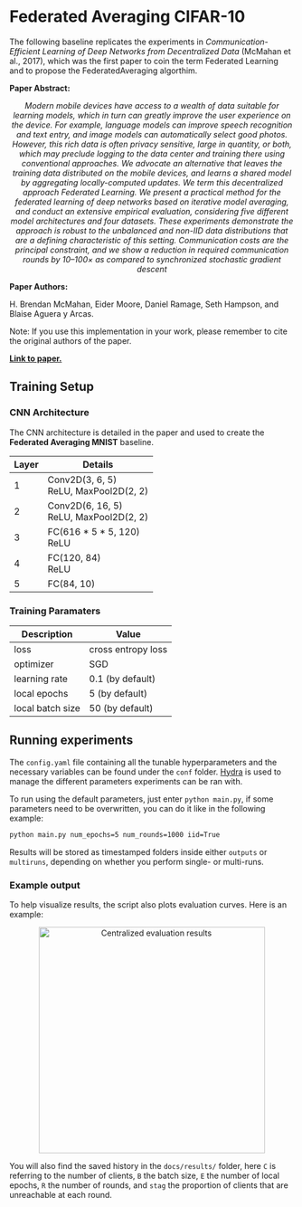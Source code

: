 # Federated Averaging CIFAR-10

The following baseline replicates the experiments in *Communication-Efficient Learning of Deep Networks from Decentralized Data* (McMahan et al., 2017), which was the first paper to coin the term Federated Learning and to propose the FederatedAveraging algorthim.

**Paper Abstract:** 

<center>
<i>Modern mobile devices have access to a wealth
of data suitable for learning models, which in turn
can greatly improve the user experience on the
device. For example, language models can improve speech recognition and text entry, and image models can automatically select good photos.
However, this rich data is often privacy sensitive,
large in quantity, or both, which may preclude
logging to the data center and training there using
conventional approaches. We advocate an alternative that leaves the training data distributed on
the mobile devices, and learns a shared model by
aggregating locally-computed updates. We term
this decentralized approach Federated Learning.
We present a practical method for the federated
learning of deep networks based on iterative
model averaging, and conduct an extensive empirical evaluation, considering five different model architectures and four datasets. These experiments
demonstrate the approach is robust to the unbalanced and non-IID data distributions that are a
defining characteristic of this setting. Communication costs are the principal constraint, and
we show a reduction in required communication
rounds by 10–100× as compared to synchronized
stochastic gradient descent</i>
</center>

**Paper Authors:** 

H. Brendan McMahan, Eider Moore, Daniel Ramage, Seth Hampson, and Blaise Aguera y Arcas.


Note: If you use this implementation in your work, please remember to cite the original authors of the paper. 

**[Link to paper.](https://arxiv.org/abs/1602.05629)**

## Training Setup

### CNN Architecture

The CNN architecture is detailed in the paper and used to create the **Federated Averaging MNIST** baseline.

| Layer | Details|
| ----- | ------ |
| 1 | Conv2D(3, 6, 5) <br/> ReLU, MaxPool2D(2, 2)  |
| 2 | Conv2D(6, 16, 5) <br/> ReLU, MaxPool2D(2, 2) |
| 3 | FC(616 * 5 * 5, 120) <br/> ReLU |
| 4 | FC(120, 84) <br/> ReLU |
| 5 | FC(84, 10) |

### Training Paramaters

| Description | Value |
| ----------- | ----- |
| loss | cross entropy loss |
| optimizer | SGD |
| learning rate | 0.1 (by default) |
| local epochs | 5 (by default) |
| local batch size | 50 (by default) |

## Running experiments

The `config.yaml` file containing all the tunable hyperparameters and the necessary variables can be found under the `conf` folder.
[Hydra](https://hydra.cc/docs/tutorials/) is used to manage the different parameters experiments can be ran with. 

To run using the default parameters, just enter `python main.py`, if some parameters need to be overwritten, you can do it like in the following example: 

```sh
python main.py num_epochs=5 num_rounds=1000 iid=True
``` 

Results will be stored as timestamped folders inside either `outputs` or `multiruns`, depending on whether you perform single- or multi-runs. 

### Example output

To help visualize results, the script also plots evaluation curves. Here is an example:

<p align="center">
      <img src="docs/centralized_metrics.png" alt="Centralized evaluation results" width="400">
</p>

You will also find the saved history in the `docs/results/` folder, 
here `C` is referring to the number of clients, `B` the batch size, 
`E` the number of local epochs, `R` the number of rounds, and `stag`
the proportion of clients that are unreachable at each round.


